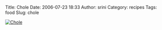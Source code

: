 Title: Chole
Date: 2006-07-23 18:33
Author: srini
Category: recipes
Tags: food
Slug: chole

[![Chole]({filename}/wp-content/uploads/2006/07/Chole.jpg "Chole")]({filename}/wp-content/uploads/2009/11/Chole.jpg)
